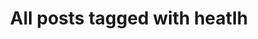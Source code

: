 ---
layout: tag
title: "All posts tagged with heatlh"
permalink: /weblog/tags/heatlh/
taxonomy: heatlh
---